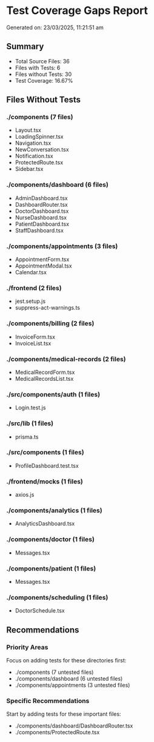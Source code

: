 # Test Coverage Gaps Report

Generated on: 23/03/2025, 11:21:51 am

## Summary

- Total Source Files: 36
- Files with Tests: 6
- Files without Tests: 30
- Test Coverage: 16.67%

## Files Without Tests

### ./components (7 files)

- Layout.tsx
- LoadingSpinner.tsx
- Navigation.tsx
- NewConversation.tsx
- Notification.tsx
- ProtectedRoute.tsx
- Sidebar.tsx

### ./components/dashboard (6 files)

- AdminDashboard.tsx
- DashboardRouter.tsx
- DoctorDashboard.tsx
- NurseDashboard.tsx
- PatientDashboard.tsx
- StaffDashboard.tsx

### ./components/appointments (3 files)

- AppointmentForm.tsx
- AppointmentModal.tsx
- Calendar.tsx

### ./frontend (2 files)

- jest.setup.js
- suppress-act-warnings.ts

### ./components/billing (2 files)

- InvoiceForm.tsx
- InvoiceList.tsx

### ./components/medical-records (2 files)

- MedicalRecordForm.tsx
- MedicalRecordsList.tsx

### ./src/components/auth (1 files)

- Login.test.js

### ./src/lib (1 files)

- prisma.ts

### ./src/components (1 files)

- ProfileDashboard.test.tsx

### ./frontend/**mocks** (1 files)

- axios.js

### ./components/analytics (1 files)

- AnalyticsDashboard.tsx

### ./components/doctor (1 files)

- Messages.tsx

### ./components/patient (1 files)

- Messages.tsx

### ./components/scheduling (1 files)

- DoctorSchedule.tsx

## Recommendations

### Priority Areas

Focus on adding tests for these directories first:

- ./components (7 untested files)
- ./components/dashboard (6 untested files)
- ./components/appointments (3 untested files)

### Specific Recommendations

Start by adding tests for these important files:

- ./components/dashboard/DashboardRouter.tsx
- ./components/ProtectedRoute.tsx
